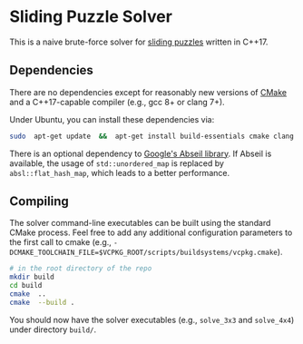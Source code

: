 # Sliding Puzzle Solver
This is a naive brute-force solver for [sliding puzzles](https://en.wikipedia.org/wiki/Sliding_puzzle) written in C++17.


## Dependencies
There are no dependencies except for reasonably new versions of [CMake](https://cmake.org/) and a C++17-capable compiler (e.g., gcc 8+ or clang 7+).

Under Ubuntu, you can install these dependencies via:
```bash
sudo  apt-get update  &&  apt-get install build-essentials cmake clang
```

There is an optional dependency to [Google's Abseil library](https://abseil.io/).
If Abseil is available, the usage of `std::unordered_map` is replaced by `absl::flat_hash_map`, which leads to a better performance.


## Compiling
The solver command-line executables can be built using the standard CMake process.
Feel free to add any additional configuration parameters to the first call to cmake (e.g., `-DCMAKE_TOOLCHAIN_FILE=$VCPKG_ROOT/scripts/buildsystems/vcpkg.cmake`).

```bash
# in the root directory of the repo
mkdir build
cd build
cmake  ..
cmake  --build .
```

You should now have the solver executables (e.g., `solve_3x3` and `solve_4x4`) under directory `build/`.
